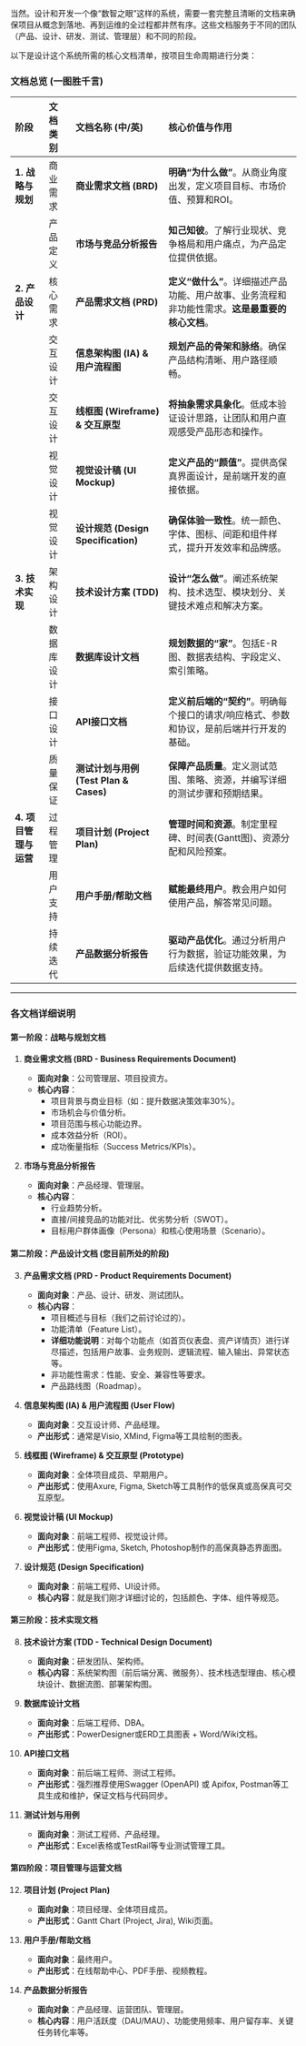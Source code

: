 当然。设计和开发一个像“数智之眼”这样的系统，需要一套完整且清晰的文档来确保项目从概念到落地、再到运维的全过程都井然有序。这些文档服务于不同的团队（产品、设计、研发、测试、管理层）和不同的阶段。

以下是设计这个系统所需的核心文档清单，按项目生命周期进行分类：

### **文档总览 (一图胜千言)**

| 阶段 | 文档类别 | 文档名称 (中/英) | 核心价值与作用 |
| :--- | :--- | :--- | :--- |
| **1. 战略与规划** | 商业需求 | **商业需求文档 (BRD)** | **明确“为什么做”**。从商业角度出发，定义项目目标、市场价值、预算和ROI。 |
| | 产品定义 | **市场与竞品分析报告** | **知己知彼**。了解行业现状、竞争格局和用户痛点，为产品定位提供依据。 |
| **2. 产品设计** | 核心需求 | **产品需求文档 (PRD)** | **定义“做什么”**。详细描述产品功能、用户故事、业务流程和非功能性需求。**这是最重要的核心文档**。 |
| | 交互设计 | **信息架构图 (IA) & 用户流程图** | **规划产品的骨架和脉络**。确保产品结构清晰、用户路径顺畅。 |
| | 交互设计 | **线框图 (Wireframe) & 交互原型** | **将抽象需求具象化**。低成本验证设计思路，让团队和用户直观感受产品形态和操作。 |
| | 视觉设计 | **视觉设计稿 (UI Mockup)** | **定义产品的“颜值”**。提供高保真界面设计，是前端开发的直接依据。 |
| | 视觉设计 | **设计规范 (Design Specification)** | **确保体验一致性**。统一颜色、字体、图标、间距和组件样式，提升开发效率和品牌感。 |
| **3. 技术实现** | 架构设计 | **技术设计方案 (TDD)** | **设计“怎么做”**。阐述系统架构、技术选型、模块划分、关键技术难点和解决方案。 |
| | 数据库设计 | **数据库设计文档** | **规划数据的“家”**。包括E-R图、数据表结构、字段定义、索引策略。 |
| | 接口设计 | **API接口文档** | **定义前后端的“契约”**。明确每个接口的请求/响应格式、参数和协议，是前后端并行开发的基础。 |
| | 质量保证 | **测试计划与用例 (Test Plan & Cases)** | **保障产品质量**。定义测试范围、策略、资源，并编写详细的测试步骤和预期结果。 |
| **4. 项目管理与运营** | 过程管理 | **项目计划 (Project Plan)** | **管理时间和资源**。制定里程碑、时间表(Gantt图)、资源分配和风险预案。 |
| | 用户支持 | **用户手册/帮助文档** | **赋能最终用户**。教会用户如何使用产品，解答常见问题。 |
| | 持续迭代 | **产品数据分析报告** | **驱动产品优化**。通过分析用户行为数据，验证功能效果，为后续迭代提供数据支持。 |

---

### **各文档详细说明**

#### **第一阶段：战略与规划文档**

1.  **商业需求文档 (BRD - Business Requirements Document)**
    *   **面向对象**：公司管理层、项目投资方。
    *   **核心内容**：
        *   项目背景与商业目标（如：提升数据决策效率30%）。
        *   市场机会与价值分析。
        *   项目范围与核心功能边界。
        *   成本效益分析（ROI）。
        *   成功衡量指标（Success Metrics/KPIs）。

2.  **市场与竞品分析报告**
    *   **面向对象**：产品经理、管理层。
    *   **核心内容**：
        *   行业趋势分析。
        *   直接/间接竞品的功能对比、优劣势分析（SWOT）。
        *   目标用户群体画像（Persona）和核心使用场景（Scenario）。

#### **第二阶段：产品设计文档 (您目前所处的阶段)**

3.  **产品需求文档 (PRD - Product Requirements Document)**
    *   **面向对象**：产品、设计、研发、测试团队。
    *   **核心内容**：
        *   项目概述与目标（我们之前讨论过的）。
        *   功能清单（Feature List）。
        *   **详细功能说明**：对每个功能点（如首页仪表盘、资产详情页）进行详尽描述，包括用户故事、业务规则、逻辑流程、输入输出、异常状态等。
        *   非功能性需求：性能、安全、兼容性等要求。
        *   产品路线图（Roadmap）。

4.  **信息架构图 (IA) & 用户流程图 (User Flow)**
    *   **面向对象**：交互设计师、产品经理。
    *   **产出形式**：通常是Visio, XMind, Figma等工具绘制的图表。

5.  **线框图 (Wireframe) & 交互原型 (Prototype)**
    *   **面向对象**：全体项目成员、早期用户。
    *   **产出形式**：使用Axure, Figma, Sketch等工具制作的低保真或高保真可交互原型。

6.  **视觉设计稿 (UI Mockup)**
    *   **面向对象**：前端工程师、视觉设计师。
    *   **产出形式**：使用Figma, Sketch, Photoshop制作的高保真静态界面图。

7.  **设计规范 (Design Specification)**
    *   **面向对象**：前端工程师、UI设计师。
    *   **核心内容**：就是我们刚才详细讨论的，包括颜色、字体、组件等规范。

#### **第三阶段：技术实现文档**

8.  **技术设计方案 (TDD - Technical Design Document)**
    *   **面向对象**：研发团队、架构师。
    *   **核心内容**：系统架构图（前后端分离、微服务）、技术栈选型理由、核心模块设计、数据流图、部署架构图。

9.  **数据库设计文档**
    *   **面向对象**：后端工程师、DBA。
    *   **产出形式**：PowerDesigner或ERD工具图表 + Word/Wiki文档。

10. **API接口文档**
    *   **面向对象**：前后端工程师、测试工程师。
    *   **产出形式**：强烈推荐使用Swagger (OpenAPI) 或 Apifox, Postman等工具生成和维护，保证文档与代码同步。

11. **测试计划与用例**
    *   **面向对象**：测试工程师、产品经理。
    *   **产出形式**：Excel表格或TestRail等专业测试管理工具。

#### **第四阶段：项目管理与运营文档**

12. **项目计划 (Project Plan)**
    *   **面向对象**：项目经理、全体项目成员。
    *   **产出形式**：Gantt Chart (Project, Jira), Wiki页面。

13. **用户手册/帮助文档**
    *   **面向对象**：最终用户。
    *   **产出形式**：在线帮助中心、PDF手册、视频教程。

14. **产品数据分析报告**
    *   **面向对象**：产品经理、运营团队、管理层。
    *   **核心内容**：用户活跃度（DAU/MAU）、功能使用频率、用户留存率、关键任务转化率等。
